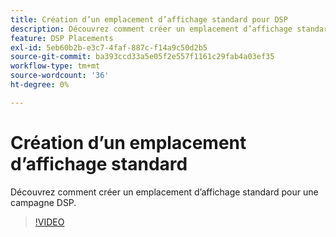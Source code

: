 ```yaml
---
title: Création d’un emplacement d’affichage standard pour DSP
description: Découvrez comment créer un emplacement d’affichage standard.
feature: DSP Placements
exl-id: 5eb60b2b-e3c7-4faf-887c-f14a9c50d2b5
source-git-commit: ba393ccd33a5e05f2e557f1161c29fab4a03ef35
workflow-type: tm+mt
source-wordcount: '36'
ht-degree: 0%

---
```


# Création d’un emplacement d’affichage standard

Découvrez comment créer un emplacement d’affichage standard pour une campagne DSP.

>[!VIDEO](https://video.tv.adobe.com/v/344999?captions=fre_fr)
